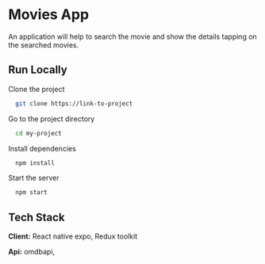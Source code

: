 
# Movies App

An application will help to search the movie and show the details tapping on the searched movies.


## Run Locally

Clone the project

```bash
  git clone https://link-to-project
```

Go to the project directory

```bash
  cd my-project
```

Install dependencies

```bash
  npm install
```

Start the server

```bash
  npm start
```


## Tech Stack

**Client:** React native expo, Redux toolkit

**Api:** omdbapi,

